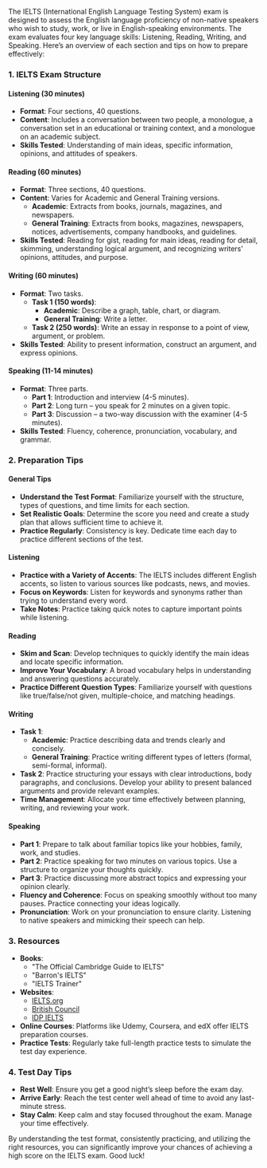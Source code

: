 The IELTS (International English Language Testing System) exam is designed to assess the English language proficiency of non-native speakers who wish to study, work, or live in English-speaking environments. The exam evaluates four key language skills: Listening, Reading, Writing, and Speaking. Here’s an overview of each section and tips on how to prepare effectively:

### **1. IELTS Exam Structure**

#### **Listening (30 minutes)**
- **Format**: Four sections, 40 questions.
- **Content**: Includes a conversation between two people, a monologue, a conversation set in an educational or training context, and a monologue on an academic subject.
- **Skills Tested**: Understanding of main ideas, specific information, opinions, and attitudes of speakers.

#### **Reading (60 minutes)**
- **Format**: Three sections, 40 questions.
- **Content**: Varies for Academic and General Training versions.
    - **Academic**: Extracts from books, journals, magazines, and newspapers.
    - **General Training**: Extracts from books, magazines, newspapers, notices, advertisements, company handbooks, and guidelines.
- **Skills Tested**: Reading for gist, reading for main ideas, reading for detail, skimming, understanding logical argument, and recognizing writers’ opinions, attitudes, and purpose.

#### **Writing (60 minutes)**
- **Format**: Two tasks.
    - **Task 1 (150 words)**:
        - **Academic**: Describe a graph, table, chart, or diagram.
        - **General Training**: Write a letter.
    - **Task 2 (250 words)**: Write an essay in response to a point of view, argument, or problem.
- **Skills Tested**: Ability to present information, construct an argument, and express opinions.

#### **Speaking (11-14 minutes)**
- **Format**: Three parts.
    - **Part 1**: Introduction and interview (4-5 minutes).
    - **Part 2**: Long turn – you speak for 2 minutes on a given topic.
    - **Part 3**: Discussion – a two-way discussion with the examiner (4-5 minutes).
- **Skills Tested**: Fluency, coherence, pronunciation, vocabulary, and grammar.

### **2. Preparation Tips**

#### **General Tips**
- **Understand the Test Format**: Familiarize yourself with the structure, types of questions, and time limits for each section.
- **Set Realistic Goals**: Determine the score you need and create a study plan that allows sufficient time to achieve it.
- **Practice Regularly**: Consistency is key. Dedicate time each day to practice different sections of the test.

#### **Listening**
- **Practice with a Variety of Accents**: The IELTS includes different English accents, so listen to various sources like podcasts, news, and movies.
- **Focus on Keywords**: Listen for keywords and synonyms rather than trying to understand every word.
- **Take Notes**: Practice taking quick notes to capture important points while listening.

#### **Reading**
- **Skim and Scan**: Develop techniques to quickly identify the main ideas and locate specific information.
- **Improve Your Vocabulary**: A broad vocabulary helps in understanding and answering questions accurately.
- **Practice Different Question Types**: Familiarize yourself with questions like true/false/not given, multiple-choice, and matching headings.

#### **Writing**
- **Task 1**:
    - **Academic**: Practice describing data and trends clearly and concisely.
    - **General Training**: Practice writing different types of letters (formal, semi-formal, informal).
- **Task 2**: Practice structuring your essays with clear introductions, body paragraphs, and conclusions. Develop your ability to present balanced arguments and provide relevant examples.
- **Time Management**: Allocate your time effectively between planning, writing, and reviewing your work.

#### **Speaking**
- **Part 1**: Prepare to talk about familiar topics like your hobbies, family, work, and studies.
- **Part 2**: Practice speaking for two minutes on various topics. Use a structure to organize your thoughts quickly.
- **Part 3**: Practice discussing more abstract topics and expressing your opinion clearly.
- **Fluency and Coherence**: Focus on speaking smoothly without too many pauses. Practice connecting your ideas logically.
- **Pronunciation**: Work on your pronunciation to ensure clarity. Listening to native speakers and mimicking their speech can help.

### **3. Resources**

- **Books**:
    - "The Official Cambridge Guide to IELTS"
    - "Barron's IELTS"
    - "IELTS Trainer"
- **Websites**:
    - [IELTS.org](https://www.ielts.org/)
    - [British Council](https://takeielts.britishcouncil.org/)
    - [IDP IELTS](https://www.ielts.idp.com/)
- **Online Courses**: Platforms like Udemy, Coursera, and edX offer IELTS preparation courses.
- **Practice Tests**: Regularly take full-length practice tests to simulate the test day experience.

### **4. Test Day Tips**

- **Rest Well**: Ensure you get a good night’s sleep before the exam day.
- **Arrive Early**: Reach the test center well ahead of time to avoid any last-minute stress.
- **Stay Calm**: Keep calm and stay focused throughout the exam. Manage your time effectively.

By understanding the test format, consistently practicing, and utilizing the right resources, you can significantly improve your chances of achieving a high score on the IELTS exam. Good luck!
